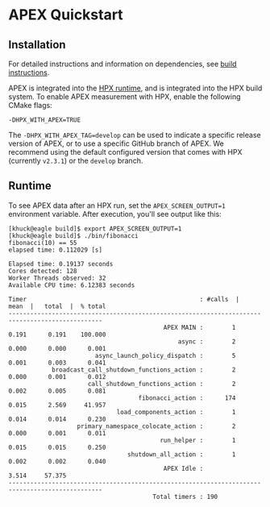 # APEX Quickstart

## Installation

For detailed instructions and information on dependencies, see [build instructions](install.md#installation_with_hpx).

APEX is integrated into the [HPX runtime](https://hpx.stellar-group.org), and is integrated into the HPX build system.  To enable APEX measurement with HPX, enable the following CMake flags:

```
-DHPX_WITH_APEX=TRUE
```

The `-DHPX_WITH_APEX_TAG=develop` can be used to indicate a specific release version of APEX, or to use a specific GitHub branch of APEX.  We recommend using the default configured version that comes with HPX (currently `v2.3.1`) or the `develop` branch.

## Runtime

To see APEX data after an HPX run, set the `APEX_SCREEN_OUTPUT=1` environment variable.  After execution, you'll see output like this:

```
[khuck@eagle build]$ export APEX_SCREEN_OUTPUT=1
[khuck@eagle build]$ ./bin/fibonacci
fibonacci(10) == 55
elapsed time: 0.112029 [s]

Elapsed time: 0.19137 seconds
Cores detected: 128
Worker Threads observed: 32
Available CPU time: 6.12383 seconds

Timer                                                : #calls  |    mean  |   total  |  % total
------------------------------------------------------------------------------------------------
                                           APEX MAIN :        1      0.191      0.191    100.000
                                               async :        2      0.000      0.000      0.001
                        async_launch_policy_dispatch :        5      0.001      0.003      0.041
            broadcast_call_shutdown_functions_action :        2      0.000      0.001      0.012
                      call_shutdown_functions_action :        2      0.002      0.005      0.081
                                    fibonacci_action :      174      0.015      2.569     41.957
                              load_components_action :        1      0.014      0.014      0.230
                   primary_namespace_colocate_action :        2      0.000      0.001      0.011
                                          run_helper :        1      0.015      0.015      0.250
                                 shutdown_all_action :        1      0.002      0.002      0.040
                                           APEX Idle :                          3.514     57.375
------------------------------------------------------------------------------------------------
                                        Total timers : 190
```
